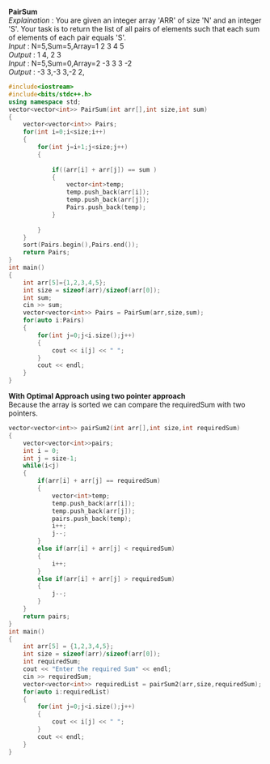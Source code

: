 <b>PairSum</b><br>
<i>Explaination</i> : You are given an integer array 'ARR' of size 'N' and an integer 'S'. Your task is to return the list of all pairs of elements such that each sum of elements of each pair equals 'S'. <br>
<i>Input</i> : N=5,Sum=5,Array=1 2 3 4 5<br>
<i>Output</i> : 1 4, 2 3<br>
<i>Input</i> : N=5,Sum=0,Array=2 -3 3 3 -2<br>
<i>Output</i> : -3 3,-3 3,-2 2, <br>
```C++
#include<iostream>
#include<bits/stdc++.h>
using namespace std;
vector<vector<int>> PairSum(int arr[],int size,int sum)
{
    vector<vector<int>> Pairs;
    for(int i=0;i<size;i++)
    {
        for(int j=i+1;j<size;j++)
        {
            
            if((arr[i] + arr[j]) == sum )
            {
                vector<int>temp;
                temp.push_back(arr[i]);
                temp.push_back(arr[j]);
                Pairs.push_back(temp);
            }
           
        }
    }
    sort(Pairs.begin(),Pairs.end());
    return Pairs;
}
int main()
{
    int arr[5]={1,2,3,4,5};
    int size = sizeof(arr)/sizeof(arr[0]);
    int sum;
    cin >> sum;
    vector<vector<int>> Pairs = PairSum(arr,size,sum);
    for(auto i:Pairs)
    {
        for(int j=0;j<i.size();j++)
        {
            cout << i[j] << " ";
        }
        cout << endl;
    }
}
```
<b> With Optimal Approach using two pointer approach</b><br>
Because the array is sorted we can compare the requiredSum with two pointers.
```C++
vector<vector<int>> pairSum2(int arr[],int size,int requiredSum)
{
    vector<vector<int>>pairs;
    int i = 0;
    int j = size-1;
    while(i<j)
    {
        if(arr[i] + arr[j] == requiredSum)
        {
            vector<int>temp;
            temp.push_back(arr[i]);
            temp.push_back(arr[j]);
            pairs.push_back(temp);
            i++;
            j--;
        }
        else if(arr[i] + arr[j] < requiredSum)
        {
            i++;
        }
        else if(arr[i] + arr[j] > requiredSum)
        {
            j--;
        }
    }
    return pairs;
}
int main()
{
    int arr[5] = {1,2,3,4,5};
    int size = sizeof(arr)/sizeof(arr[0]);
    int requiredSum;
    cout << "Enter the required Sum" << endl;
    cin >> requiredSum;
    vector<vector<int>> requiredList = pairSum2(arr,size,requiredSum);
    for(auto i:requiredList)
    {
        for(int j=0;j<i.size();j++)
        {
            cout << i[j] << " ";
        }
        cout << endl;
    }
}
```
